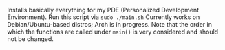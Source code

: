 Installs basically everything for my PDE (Personalized Development Environment).
Run this script via `sudo ./main.sh`
Currently works on Debian/Ubuntu-based distros; Arch is in progress.
Note that the order in which the functions are called under `main()` is very considered and should not be changed. 
